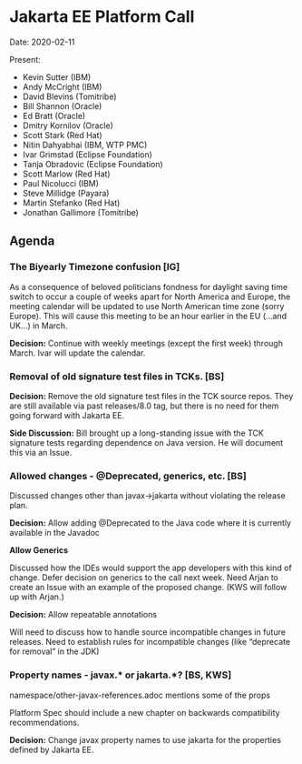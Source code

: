 # Jakarta EE Platform Call

Date: 2020-02-11

Present:

- Kevin Sutter (IBM)
- Andy McCright (IBM)
- David Blevins (Tomitribe)
- Bill Shannon (Oracle)
- Ed Bratt (Oracle)
- Dmitry Kornilov (Oracle)
- Scott Stark (Red Hat)
- Nitin Dahyabhai (IBM, WTP PMC)
- Ivar Grimstad (Eclipse Foundation)
- Tanja Obradovic (Eclipse Foundation)
- Scott Marlow (Red Hat)
- Paul Nicolucci (IBM)
- Steve Millidge (Payara)
- Martin Stefanko (Red Hat)
- Jonathan Gallimore (Tomitribe)

## Agenda

### The Biyearly Timezone confusion [IG]

As a consequence of beloved politicians fondness for daylight saving time switch to occur a couple of weeks apart for North America and Europe, the meeting calendar will be updated to use North American time zone (sorry Europe). This will cause this meeting to be an hour earlier in the EU (...and UK...) in March. 

**Decision:** Continue with weekly meetings (except the first week) through March. Ivar will update the calendar.

### Removal of old signature test files in TCKs. [BS]

**Decision:**  Remove the old signature test files in the TCK source repos.  They are still available via past releases/8.0 tag, but there is no need for them going forward with Jakarta EE.

**Side Discussion:**  Bill brought up a long-standing issue with the TCK signature tests regarding dependence on Java version.  He will document this via an Issue.


### Allowed changes - @Deprecated, generics, etc. [BS]

Discussed changes other than javax->jakarta without violating the release plan.

**Decision:** Allow adding @Deprecated to the Java code where it is currently available in the Javadoc

**Allow Generics**

Discussed how the IDEs would support the app developers with this kind of change.
Defer decision on generics to the call next week.
Need Arjan to create an Issue with an example of the proposed change.  (KWS will follow up with Arjan.)

**Decision:** Allow repeatable annotations

Will need to discuss how to handle source incompatible changes in future releases.
Need to establish rules for incompatible changes (like “deprecate for removal” in the JDK)


### Property names - javax.* or jakarta.*? [BS, KWS]

namespace/other-javax-references.adoc mentions some of the props

Platform Spec should include a new chapter on backwards compatibility recommendations.

**Decision:** Change javax property names to use jakarta for the properties defined by Jakarta EE.
